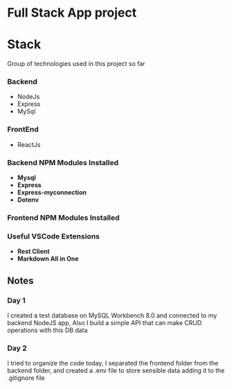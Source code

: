 # Full Stack App project

# Stack

Group of technologies used in this project so far

### Backend

- NodeJs
- Express
- MySql

### FrontEnd

- ReactJs

### Backend NPM Modules Installed

- **Mysql**
- **Express**
- **Express-myconnection**
- **Dotenv**

### Frontend NPM Modules Installed

### Useful VSCode Extensions

  - **Rest Client**
  - **Markdown All in One**


## Notes

### Day 1

I created a test database on MySQL Workbench 8.0 and connected to my backend NodeJS app, Also I build a simple API that can make CRUD operations with this DB data

### Day 2 

I tried to organize the code today, I separated the frontend folder from the backend folder, and created a .env file to store sensible data adding it to the .gitignore file 